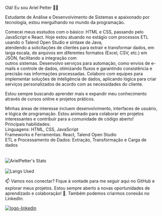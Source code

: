  Olá! Eu sou Ariel Petter 👨‍💻

Estudante de Análise e Desenvolvimento de Sistemas e apaixonado por tecnologia, estou mergulhando no mundo da programação. 

Comecei meus esstudos com o básico: HTML e CSS, passando pelo JavaScript e React. Hoje estou atuando no estágio com processos ETL usando o Talend Open Studio e sintaxe de Java,      
atendendo a solicitações de clientes para extrair e transformar dados, em larga escala, de arquivos em diferentes formatos (Excel, CSV, etc.) em JSON, facilitando a integração com  
outros  sistemas. Desenvolvo serviços para automação, como envios de e-mails e controle de dados, otimizando fluxos e garantindo consistência e precisão nas informações processadas. Colaboro com equipes para implementar soluções de inteligência de dados, aplicando lógica para criar serviços personalizados de acordo com as necessidades do cliente. 

Estou sempre buscando aprender mais e expandir meu conhecimento através de cursos online e projetos práticos. 

Minhas áreas de interesse incluem desenvolvimento, interfaces de usuário, e lógica de programação. Estou animado para colaborar em projetos interessantes e contribuir para a comunidade de código aberto! 
<br>
Principais habilidades:<br>
Linguagens: HTML, CSS, JavaScript <br>
Frameworks e Ferramentas: React, Talend Open Studio <br>
ETL e Processamento de Dados: Extração, Transformação e Carga de dados <br>
<br>
<br>
![ArielPetter's Stats](https://github-readme-stats.vercel.app/api?username=ArielPetter&show_icons=true&theme=transparent) 
<br>
<br>
![Langs Used](https://github-readme-stats.vercel.app/api/top-langs/?username=ArielPetter&layout=compact)
<br> 
<p>📫 Vamos nos conectar? Fique à vontade para me seguir aqui no GitHub e explorar meus projetos. Estou sempre aberto a novas oportunidades de aprendizado e colaboração! 🤝. Também podemos criarmos conexão no LinkedIn:</p>
<a href="https://www.linkedin.com/in/ariel-putz-petter-a229b9252/"> <img src="https://img.shields.io/badge/LinkedIn-0077B5?style=for-the-badge&logo=linkedin&logoColor=white" alt="logo-linkedin" /></a> 




